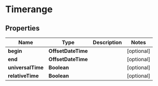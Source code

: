 

# Timerange


## Properties

| Name | Type | Description | Notes |
|------------ | ------------- | ------------- | -------------|
|**begin** | **OffsetDateTime** |  |  [optional] |
|**end** | **OffsetDateTime** |  |  [optional] |
|**universalTime** | **Boolean** |  |  [optional] |
|**relativeTime** | **Boolean** |  |  [optional] |



